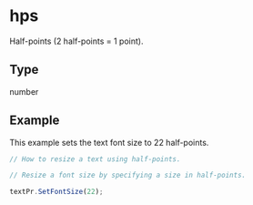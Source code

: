 # hps

Half-points (2 half-points = 1 point).

## Type

number



## Example

This example sets the text font size to 22 half-points.

```javascript editor-docx
// How to resize a text using half-points.

// Resize a font size by specifying a size in half-points.

textPr.SetFontSize(22);
```
